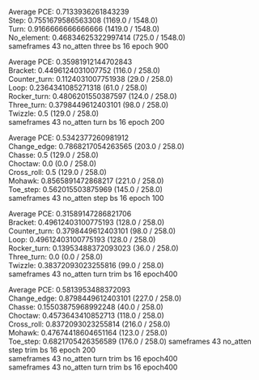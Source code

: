 Average PCE: 0.7133936261843239  
Step: 0.7551679586563308 (1169.0 / 1548.0)  
Turn: 0.9166666666666666 (1419.0 / 1548.0)  
No_element: 0.46834625322997414 (725.0 / 1548.0)  
sameframes 43 no_atten three bs 16 epoch 900  


Average PCE: 0.35981912144702843  
Bracket: 0.4496124031007752 (116.0 / 258.0)  
Counter_turn: 0.1124031007751938 (29.0 / 258.0)  
Loop: 0.2364341085271318 (61.0 / 258.0)  
Rocker_turn: 0.4806201550387597 (124.0 / 258.0)  
Three_turn: 0.3798449612403101 (98.0 / 258.0)  
Twizzle: 0.5 (129.0 / 258.0)  
sameframes 43 no_atten turn bs 16 epoch 200  


Average PCE: 0.5342377260981912   
Change_edge: 0.7868217054263565 (203.0 / 258.0)  
Chasse: 0.5 (129.0 / 258.0)  
Choctaw: 0.0 (0.0 / 258.0)  
Cross_roll: 0.5 (129.0 / 258.0)  
Mohawk: 0.8565891472868217 (221.0 / 258.0)  
Toe_step: 0.562015503875969 (145.0 / 258.0)  
sameframes 43 no_atten step bs 16 epoch 100  


Average PCE: 0.31589147286821706  
Bracket: 0.49612403100775193 (128.0 / 258.0)  
Counter_turn: 0.3798449612403101 (98.0 / 258.0)  
Loop: 0.49612403100775193 (128.0 / 258.0)  
Rocker_turn: 0.13953488372093023 (36.0 / 258.0)  
Three_turn: 0.0 (0.0 / 258.0)  
Twizzle: 0.38372093023255816 (99.0 / 258.0)  
sameframes 43 no_atten turn trim bs 16 epoch400  

Average PCE: 0.5813953488372093  
Change_edge: 0.8798449612403101 (227.0 / 258.0)  
Chasse: 0.15503875968992248 (40.0 / 258.0)  
Choctaw: 0.4573643410852713 (118.0 / 258.0)  
Cross_roll: 0.8372093023255814 (216.0 / 258.0)  
Mohawk: 0.47674418604651164 (123.0 / 258.0)  
Toe_step: 0.6821705426356589 (176.0 / 258.0) 
sameframes 43 no_atten step trim bs 16 epoch 200  
sameframes 43 no_atten turn trim bs 16 epoch400   
sameframes 43 no_atten turn trim bs 16 epoch400  
